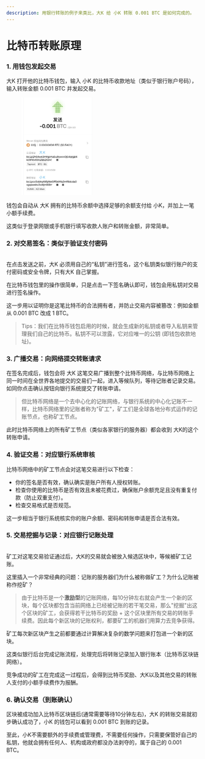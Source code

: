 ```yaml
---
description: 用银行转账的例子来类比，大K 给 小K 转账 0.001 BTC 是如何完成的。
---
```


# 比特币转账原理

### 1. 用钱包发起**交易**

大K 打开他的比特币钱包，输入 小K 的比特币收款地址（类似于银行账户号码），输入转账金额 0.001 BTC 并发起交易。

<figure><img src="../.gitbook/assets/image (1).png" alt="" width="185"><figcaption></figcaption></figure>

钱包会自动从 大K 拥有的比特币余额中选择足够的余额支付给 小K，并加上一笔小额手续费。

这类似于登录网银或手机银行填写收款人账户和转账金额，非常简单。



### **2. 对交易签名：类似于验证支付密码**

\
在点击发送之前，大K 必须用自己的“私钥”进行签名，这个私钥类似银行账户的支付密码或安全令牌，只有大K 自己掌握。

在比特币钱包里的操作很简单，只是点击一下签名确认即可，钱包会用私钥对交易进行签名操作。

这一步用以证明你是这笔比特币的合法拥有者，并防止交易内容被篡改：例如金额从 0.001 BTC 改成 1 BTC。

> Tips：我们在比特币钱包启用的时候，就会生成新的私钥或者导入私钥来管理我们自己的比特币。私钥不可以泄露，它对应唯一的公钥 (即钱包收款地址)。



### **3. 广播交易：向网络提交转账请求**

在签名完成后，钱包会将 大K 这笔交易广播到整个比特币网络，与比特币网络上同一时间在全世界各地提交的交易们一起，进入等候队列，等待记账者记录交易。如同你点击确认按钮向银行系统提交了转账申请。

> 但比特币网络是一个去中心化的记账网络，与银行系统的中心化记账不一样，比特币网络里的记账者称为"矿工"，矿工们是全球各地分布式运作的记账节点，也称矿工节点。

此时比特币网络上的所有矿工节点（类似各家银行的服务器）都会收到 大K的这个转账申请。



### **4. 验证交易：对应银行系统审核** 

比特币网络中的矿工节点会对这笔交易进行以下检查：

* 你的签名是否有效，确认确实是账户所有人授权转账。
* 检查你使用的比特币是否有效且未被花费过，确保账户余额充足且没有重复付款（防止双重支付）。
* 检查交易格式是否规范。

这一步相当于银行系统核实你的账户余额、密码和转账申请是否合法有效。



### **5. 交易挖掘与记录：对应银行记账处理**

\
矿工对这笔交易验证通过后，大K的交易就会被放入候选区块中，等候被矿工记账。



这里插入一个非常经典的问题：记账的服务器们为什么被称做矿工？为什么记账被称作挖矿？

> 由于比特币是一个**激励型**的记账网络，每10分钟左右就会产生一个新的区块，每个区块都包含当前网络上已经被记账的若干笔交易，那么"挖掘"出这个区块的矿工，会获得若干比特币的奖励 + 这个区块里所有交易的转账手续费。因此每个新区块的记账权利，都要矿工的机器们用算力去竞争获得。

矿工每次新区块产生之前都要通过计算解决复杂的数学问题来打包进一个新的区块。

这类似银行后台完成记账流程，处理完后将转账记录加入银行账本（比特币区块链网络）。

竞争成功的矿工在完成这一过程后，会得到比特币奖励、大K以及其他交易的转账人支付的小额手续费作为报酬。



### **6. 确认交易（到账确认）**

区块被成功加入比特币区块链后(通常需要等待10分钟左右)，大K 的转账交易就初步确认成功了，小K 的钱包可以看到 0.001 BTC 到账的记录。

至此，小K不需要额外的手续费或管理费，不需要任何操作，只需要保管好自己的私钥，他就会拥有任何人、机构或政府都没办法剥夺的，属于自己的 0.001 BTC。





